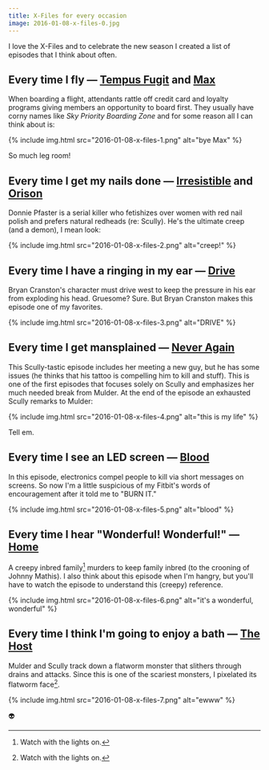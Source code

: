 ```yaml
---
title: X-Files for every occasion
image: 2016-01-08-x-files-0.jpg
---
```


I love the X-Files and to celebrate the new season I created a list of episodes that I think about often.

## Every time I fly &mdash; [Tempus Fugit](<https://en.wikipedia.org/wiki/Tempus_Fugit_(The_X-Files)>) and [Max](<https://en.wikipedia.org/wiki/Max_(The_X-Files)>)

When boarding a flight, attendants rattle off credit card and loyalty programs giving members an opportunity to board first. They usually have corny names like _Sky Priority Boarding Zone_ and for some reason all I can think about is:

<div class="photos">{% include img.html src="2016-01-08-x-files-1.png" alt="bye Max" %}</div>

So much leg room!

## Every time I get my nails done &mdash; [Irresistible](<https://en.wikipedia.org/wiki/Irresistible_(The_X-Files)>) and [Orison](<https://en.wikipedia.org/wiki/Orison_(The_X-Files)>)

Donnie Pfaster is a serial killer who fetishizes over women with red nail polish and prefers natural redheads (re: Scully). He's the ultimate creep (and a demon), I mean look:

<div class="photos">{% include img.html src="2016-01-08-x-files-2.png" alt="creep!" %}</div>

## Every time I have a ringing in my ear &mdash; [Drive](<https://en.wikipedia.org/wiki/Drive_(The_X-Files)>)

Bryan Cranston's character must drive west to keep the pressure in his ear from exploding his head. Gruesome? Sure. But Bryan Cranston makes this episode one of my favorites.

<div class="photos">{% include img.html src="2016-01-08-x-files-3.png" alt="DRIVE" %}</div>

## Every time I get mansplained &mdash; [Never Again](<https://en.wikipedia.org/wiki/Never_Again_(The_X-Files)>)

This Scully-tastic episode includes her meeting a new guy, but he has some issues (he thinks that his tattoo is compelling him to kill and stuff). This is one of the first episodes that focuses solely on Scully and emphasizes her much needed break from Mulder. At the end of the episode an exhausted Scully remarks to Mulder:

<div class="photos">{% include img.html src="2016-01-08-x-files-4.png" alt="this is my life" %}</div>

Tell em.

## Every time I see an LED screen &mdash; [Blood](<https://en.wikipedia.org/wiki/Blood_(The_X-Files)>)

In this episode, electronics compel people to kill via short messages on screens. So now I'm a little suspicious of my Fitbit's words of encouragement after it told me to "BURN IT."

<div class="photos">{% include img.html src="2016-01-08-x-files-5.png" alt="blood" %}</div>

## Every time I hear "Wonderful! Wonderful!" &mdash; [Home](<https://en.wikipedia.org/wiki/Home_(The_X-Files)>)

A creepy inbred family[^1] murders to keep family inbred (to the crooning of Johnny Mathis). I also think about this episode when I'm hangry, but you'll have to watch the episode to understand this (creepy) reference.

<div class="photos">{% include img.html src="2016-01-08-x-files-6.png" alt="it's a wonderful, wonderful" %}</div>

## Every time I think I'm going to enjoy a bath &mdash; [The Host](<https://en.wikipedia.org/wiki/The_Host_(The_X-Files)>)

Mulder and Scully track down a flatworm monster that slithers through drains and attacks. Since this is one of the scariest monsters, I pixelated its flatworm face[^1].

<div class="photos">{% include img.html src="2016-01-08-x-files-7.png" alt="ewww" %}</div>

:alien:

[^1]: Watch with the lights on.
